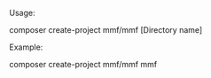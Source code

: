 Usage:

composer create-project  mmf/mmf [Directory name]


Example:

composer create-project  mmf/mmf mmf